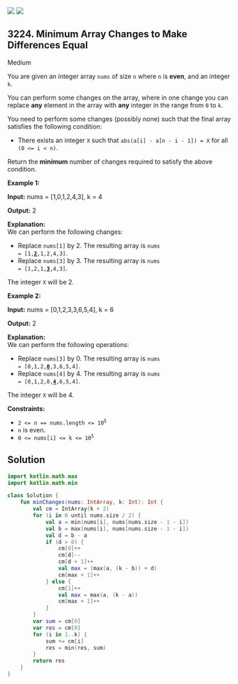 [![](https://img.shields.io/github/stars/javadev/LeetCode-in-Kotlin?label=Stars&style=flat-square)](https://github.com/javadev/LeetCode-in-Kotlin)
[![](https://img.shields.io/github/forks/javadev/LeetCode-in-Kotlin?label=Fork%20me%20on%20GitHub%20&style=flat-square)](https://github.com/javadev/LeetCode-in-Kotlin/fork)

## 3224\. Minimum Array Changes to Make Differences Equal

Medium

You are given an integer array `nums` of size `n` where `n` is **even**, and an integer `k`.

You can perform some changes on the array, where in one change you can replace **any** element in the array with **any** integer in the range from `0` to `k`.

You need to perform some changes (possibly none) such that the final array satisfies the following condition:

*   There exists an integer `X` such that `abs(a[i] - a[n - i - 1]) = X` for all `(0 <= i < n)`.

Return the **minimum** number of changes required to satisfy the above condition.

**Example 1:**

**Input:** nums = [1,0,1,2,4,3], k = 4

**Output:** 2

**Explanation:**   
 We can perform the following changes:

*   Replace `nums[1]` by 2. The resulting array is <code>nums = [1,<ins>**2**</ins>,1,2,4,3]</code>.
*   Replace `nums[3]` by 3. The resulting array is <code>nums = [1,2,1,<ins>**3**</ins>,4,3]</code>.

The integer `X` will be 2.

**Example 2:**

**Input:** nums = [0,1,2,3,3,6,5,4], k = 6

**Output:** 2

**Explanation:**   
 We can perform the following operations:

*   Replace `nums[3]` by 0. The resulting array is <code>nums = [0,1,2,<ins>**0**</ins>,3,6,5,4]</code>.
*   Replace `nums[4]` by 4. The resulting array is <code>nums = [0,1,2,0,**<ins>4</ins>**,6,5,4]</code>.

The integer `X` will be 4.

**Constraints:**

*   <code>2 <= n == nums.length <= 10<sup>5</sup></code>
*   `n` is even.
*   <code>0 <= nums[i] <= k <= 10<sup>5</sup></code>

## Solution

```kotlin
import kotlin.math.max
import kotlin.math.min

class Solution {
    fun minChanges(nums: IntArray, k: Int): Int {
        val cm = IntArray(k + 2)
        for (i in 0 until nums.size / 2) {
            val a = min(nums[i], nums[nums.size - 1 - i])
            val b = max(nums[i], nums[nums.size - 1 - i])
            val d = b - a
            if (d > 0) {
                cm[0]++
                cm[d]--
                cm[d + 1]++
                val max = (max(a, (k - b)) + d)
                cm[max + 1]++
            } else {
                cm[1]++
                val max = max(a, (k - a))
                cm[max + 1]++
            }
        }
        var sum = cm[0]
        var res = cm[0]
        for (i in 1..k) {
            sum += cm[i]
            res = min(res, sum)
        }
        return res
    }
}
```